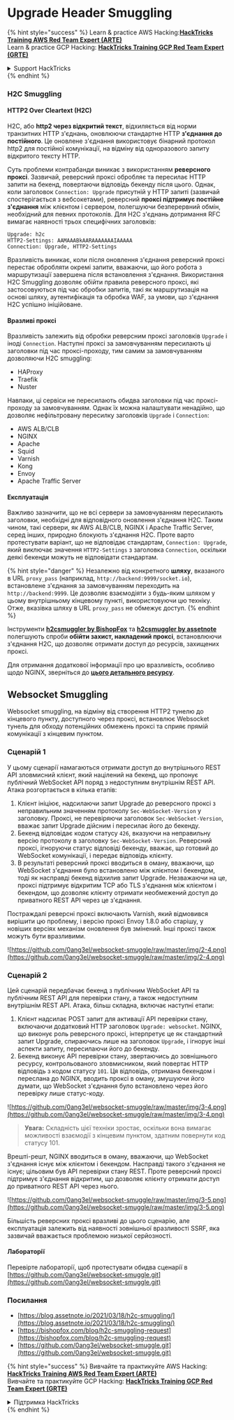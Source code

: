 # Upgrade Header Smuggling

{% hint style="success" %}
Learn & practice AWS Hacking:<img src="/.gitbook/assets/arte.png" alt="" data-size="line">[**HackTricks Training AWS Red Team Expert (ARTE)**](https://training.hacktricks.xyz/courses/arte)<img src="/.gitbook/assets/arte.png" alt="" data-size="line">\
Learn & practice GCP Hacking: <img src="/.gitbook/assets/grte.png" alt="" data-size="line">[**HackTricks Training GCP Red Team Expert (GRTE)**<img src="/.gitbook/assets/grte.png" alt="" data-size="line">](https://training.hacktricks.xyz/courses/grte)

<details>

<summary>Support HackTricks</summary>

* Check the [**subscription plans**](https://github.com/sponsors/carlospolop)!
* **Join the** 💬 [**Discord group**](https://discord.gg/hRep4RUj7f) or the [**telegram group**](https://t.me/peass) or **follow** us on **Twitter** 🐦 [**@hacktricks\_live**](https://twitter.com/hacktricks\_live)**.**
* **Share hacking tricks by submitting PRs to the** [**HackTricks**](https://github.com/carlospolop/hacktricks) and [**HackTricks Cloud**](https://github.com/carlospolop/hacktricks-cloud) github repos.

</details>
{% endhint %}

### H2C Smuggling <a href="#http2-over-cleartext-h2c" id="http2-over-cleartext-h2c"></a>

#### HTTP2 Over Cleartext (H2C) <a href="#http2-over-cleartext-h2c" id="http2-over-cleartext-h2c"></a>

H2C, або **http2 через відкритий текст**, відхиляється від норми транзитних HTTP з'єднань, оновлюючи стандартне HTTP **з'єднання до постійного**. Це оновлене з'єднання використовує бінарний протокол http2 для постійної комунікації, на відміну від одноразового запиту відкритого тексту HTTP.

Суть проблеми контрабанди виникає з використанням **реверсного проксі**. Зазвичай, реверсний проксі обробляє та пересилає HTTP запити на бекенд, повертаючи відповідь бекенду після цього. Однак, коли заголовок `Connection: Upgrade` присутній у HTTP запиті (зазвичай спостерігається з вебсокетами), реверсний **проксі підтримує постійне з'єднання** між клієнтом і сервером, полегшуючи безперервний обмін, необхідний для певних протоколів. Для H2C з'єднань дотримання RFC вимагає наявності трьох специфічних заголовків:
```
Upgrade: h2c
HTTP2-Settings: AAMAAABkAARAAAAAAAIAAAAA
Connection: Upgrade, HTTP2-Settings
```
Вразливість виникає, коли після оновлення з'єднання реверсний проксі перестає обробляти окремі запити, вважаючи, що його робота з маршрутизації завершена після встановлення з'єднання. Використання H2C Smuggling дозволяє обійти правила реверсного проксі, які застосовуються під час обробки запитів, такі як маршрутизація на основі шляху, аутентифікація та обробка WAF, за умови, що з'єднання H2C успішно ініційоване.

#### Вразливі проксі <a href="#exploitation" id="exploitation"></a>

Вразливість залежить від обробки реверсним проксі заголовків `Upgrade` і іноді `Connection`. Наступні проксі за замовчуванням пересилають ці заголовки під час проксі-проходу, тим самим за замовчуванням дозволяючи H2C smuggling:

* HAProxy
* Traefik
* Nuster

Навпаки, ці сервіси не пересилають обидва заголовки під час проксі-проходу за замовчуванням. Однак їх можна налаштувати ненадійно, що дозволяє нефільтровану пересилку заголовків `Upgrade` і `Connection`:

* AWS ALB/CLB
* NGINX
* Apache
* Squid
* Varnish
* Kong
* Envoy
* Apache Traffic Server

#### Експлуатація <a href="#exploitation" id="exploitation"></a>

Важливо зазначити, що не всі сервери за замовчуванням пересилають заголовки, необхідні для відповідного оновлення з'єднання H2C. Таким чином, такі сервери, як AWS ALB/CLB, NGINX і Apache Traffic Server, серед інших, природно блокують з'єднання H2C. Проте варто протестувати варіант, що не відповідає стандартам, `Connection: Upgrade`, який виключає значення `HTTP2-Settings` з заголовка `Connection`, оскільки деякі бекенди можуть не відповідати стандартам.

{% hint style="danger" %}
Незалежно від конкретного **шляху**, вказаного в URL `proxy_pass` (наприклад, `http://backend:9999/socket.io`), встановлене з'єднання за замовчуванням переходить на `http://backend:9999`. Це дозволяє взаємодіяти з будь-яким шляхом у цьому внутрішньому кінцевому пункті, використовуючи цю техніку. Отже, вказівка шляху в URL `proxy_pass` не обмежує доступ.
{% endhint %}

Інструменти [**h2csmuggler by BishopFox**](https://github.com/BishopFox/h2csmuggler) та [**h2csmuggler by assetnote**](https://github.com/assetnote/h2csmuggler) полегшують спроби **обійти захист, накладений проксі**, встановлюючи з'єднання H2C, що дозволяє отримати доступ до ресурсів, захищених проксі.

Для отримання додаткової інформації про цю вразливість, особливо щодо NGINX, зверніться до [**цього детального ресурсу**](../network-services-pentesting/pentesting-web/nginx.md#proxy\_set\_header-upgrade-and-connection).

## Websocket Smuggling

Websocket smuggling, на відміну від створення HTTP2 тунелю до кінцевого пункту, доступного через проксі, встановлює Websocket тунель для обходу потенційних обмежень проксі та сприяє прямій комунікації з кінцевим пунктом.

### Сценарій 1

У цьому сценарії намагаються отримати доступ до внутрішнього REST API зловмисний клієнт, який націлений на бекенд, що пропонує публічний WebSocket API поряд з недоступним внутрішнім REST API. Атака розгортається в кілька етапів:

1. Клієнт ініціює, надсилаючи запит Upgrade до реверсного проксі з неправильним значенням протоколу `Sec-WebSocket-Version` у заголовку. Проксі, не перевіряючи заголовок `Sec-WebSocket-Version`, вважає запит Upgrade дійсним і пересилає його до бекенду.
2. Бекенд відповідає кодом статусу `426`, вказуючи на неправильну версію протоколу в заголовку `Sec-WebSocket-Version`. Реверсний проксі, ігноруючи статус відповіді бекенду, вважає, що готовий до WebSocket комунікації, і передає відповідь клієнту.
3. В результаті реверсний проксі вводиться в оману, вважаючи, що WebSocket з'єднання було встановлено між клієнтом і бекендом, тоді як насправді бекенд відхилив запит Upgrade. Незважаючи на це, проксі підтримує відкритим TCP або TLS з'єднання між клієнтом і бекендом, що дозволяє клієнту отримати необмежений доступ до приватного REST API через це з'єднання.

Постраждалі реверсні проксі включають Varnish, який відмовився вирішити цю проблему, і версію проксі Envoy 1.8.0 або старішу, у новіших версіях механізм оновлення був змінений. Інші проксі також можуть бути вразливими.

![https://github.com/0ang3el/websocket-smuggle/raw/master/img/2-4.png](https://github.com/0ang3el/websocket-smuggle/raw/master/img/2-4.png)

### Сценарій 2

Цей сценарій передбачає бекенд з публічним WebSocket API та публічним REST API для перевірки стану, а також недоступним внутрішнім REST API. Атака, більш складна, включає наступні етапи:

1. Клієнт надсилає POST запит для активації API перевірки стану, включаючи додатковий HTTP заголовок `Upgrade: websocket`. NGINX, що виконує роль реверсного проксі, інтерпретує це як стандартний запит Upgrade, спираючись лише на заголовок `Upgrade`, і ігнорує інші аспекти запиту, пересилаючи його до бекенду.
2. Бекенд виконує API перевірки стану, звертаючись до зовнішнього ресурсу, контрольованого зловмисником, який повертає HTTP відповідь з кодом статусу `101`. Ця відповідь, отримана бекендом і переслана до NGINX, вводить проксі в оману, змушуючи його думати, що WebSocket з'єднання було встановлено через його перевірку лише статус-коду.

![https://github.com/0ang3el/websocket-smuggle/raw/master/img/3-4.png](https://github.com/0ang3el/websocket-smuggle/raw/master/img/3-4.png)

> **Увага:** Складність цієї техніки зростає, оскільки вона вимагає можливості взаємодії з кінцевим пунктом, здатним повернути код статусу 101.

Врешті-решт, NGINX вводиться в оману, вважаючи, що WebSocket з'єднання існує між клієнтом і бекендом. Насправді такого з'єднання не існує; цільовим був API перевірки стану REST. Проте реверсний проксі підтримує з'єднання відкритим, що дозволяє клієнту отримати доступ до приватного REST API через нього.

![https://github.com/0ang3el/websocket-smuggle/raw/master/img/3-5.png](https://github.com/0ang3el/websocket-smuggle/raw/master/img/3-5.png)

Більшість реверсних проксі вразливі до цього сценарію, але експлуатація залежить від наявності зовнішньої вразливості SSRF, яка зазвичай вважається проблемою низької серйозності.

#### Лабораторії

Перевірте лабораторії, щоб протестувати обидва сценарії в [https://github.com/0ang3el/websocket-smuggle.git](https://github.com/0ang3el/websocket-smuggle.git)

### Посилання

* [https://blog.assetnote.io/2021/03/18/h2c-smuggling/](https://blog.assetnote.io/2021/03/18/h2c-smuggling/)
* [https://bishopfox.com/blog/h2c-smuggling-request](https://bishopfox.com/blog/h2c-smuggling-request)
* [https://github.com/0ang3el/websocket-smuggle.git](https://github.com/0ang3el/websocket-smuggle.git)


{% hint style="success" %}
Вивчайте та практикуйте AWS Hacking:<img src="/.gitbook/assets/arte.png" alt="" data-size="line">[**HackTricks Training AWS Red Team Expert (ARTE)**](https://training.hacktricks.xyz/courses/arte)<img src="/.gitbook/assets/arte.png" alt="" data-size="line">\
Вивчайте та практикуйте GCP Hacking: <img src="/.gitbook/assets/grte.png" alt="" data-size="line">[**HackTricks Training GCP Red Team Expert (GRTE)**<img src="/.gitbook/assets/grte.png" alt="" data-size="line">](https://training.hacktricks.xyz/courses/grte)

<details>

<summary>Підтримка HackTricks</summary>

* Перевірте [**плани підписки**](https://github.com/sponsors/carlospolop)!
* **Приєднуйтесь до** 💬 [**групи Discord**](https://discord.gg/hRep4RUj7f) або [**групи telegram**](https://t.me/peass) або **слідкуйте** за нами в **Twitter** 🐦 [**@hacktricks\_live**](https://twitter.com/hacktricks\_live)**.**
* **Діліться хакерськими трюками, надсилаючи PR до** [**HackTricks**](https://github.com/carlospolop/hacktricks) та [**HackTricks Cloud**](https://github.com/carlospolop/hacktricks-cloud) репозиторіїв GitHub.

</details>
{% endhint %}
